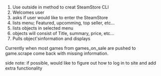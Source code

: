 1) Use outside in method to creat SteamStore CLI
2) Welcomes user
3) asks if user would like to enter the SteamStore
4) lists menu; Featured, upcomming, top seller, etc...
5) lists objects in selected menu
6) objects will consist of Title, summary, price, etc...
7) Pulls object'sinformation and displays



Currently when most games from games_on_sale are pushed to game.scrape
come back with missing information.

side note: if possible, would like to figure out how to log in to site
  and add extra functionality
